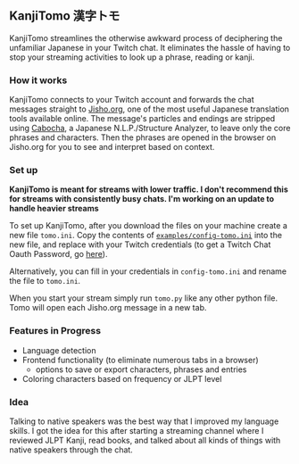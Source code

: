 ## KanjiTomo 漢字トモ
KanjiTomo streamlines the otherwise awkward process of deciphering the unfamiliar Japanese in your Twitch chat. 
It eliminates the hassle of having to stop your streaming activities to look up a phrase, reading or kanji.

### How it works
KanjiTomo connects to your Twitch account and forwards the chat messages straight to [Jisho.org](https://jisho.org), one of the most useful Japanese translation tools available online. 
The message's particles and endings are stripped using [Cabocha](http://taku910.github.io/mecab/), a Japanese N.L.P./Structure Analyzer, to leave only the core phrases and characters. 
Then the phrases are opened in the browser on Jisho.org for you to see and interpret based on context.

### Set up
**KanjiTomo is meant for streams with lower traffic. I don't recommend this for streams with consistently busy chats. I'm working on an update to handle heavier streams**

To set up KanjiTomo, after you download the files on your machine create a new file `tomo.ini`. 
Copy the contents of [`examples/config-tomo.ini`](examples/config-tomo.ini) into the new file, and replace with your Twitch credentials (to get a Twitch Chat Oauth Password, go [here](https://twitchapps.com/tmi/)).

Alternatively, you can fill in your credentials in `config-tomo.ini` and rename the file to `tomo.ini`.

When you start your stream simply run `tomo.py` like any other python file. 
Tomo will open each Jisho.org message in a new tab.

### Features in Progress
- Language detection
- Frontend functionality (to eliminate numerous tabs in a browser)
   - options to save or export characters, phrases and entries
- Coloring characters based on frequency or JLPT level

### Idea
Talking to native speakers was the best way that I improved my language skills. I got the idea for this after starting a streaming channel where I reviewed JLPT Kanji, read books, and talked about all kinds of things with native speakers through the chat.

